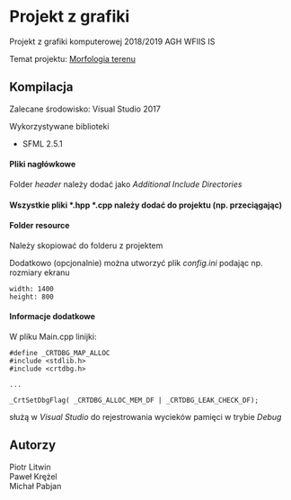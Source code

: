 # Projekt z grafiki

Projekt z grafiki komputerowej 2018/2019 AGH WFIIS IS

Temat projektu: [Morfologia terenu](temat.pdf)

## Kompilacja

Zalecane środowisko: Visual Studio 2017

Wykorzystywane biblioteki
- SFML 2.5.1

#### Pliki nagłówkowe
Folder _header_ należy dodać jako *Additional Include Directories*

#### Wszystkie pliki *.hpp *.cpp należy dodać do projektu (np. przeciągając)

#### Folder resource
Należy skopiować do folderu z projektem  
  
Dodatkowo (opcjonalnie) można utworzyć plik *config.ini* podając np. rozmiary ekranu
```
width: 1400
height: 800
```
#### Informacje dodatkowe
W pliku Main.cpp linijki:
```
#define _CRTDBG_MAP_ALLOC
#include <stdlib.h>
#include <crtdbg.h>

...

_CrtSetDbgFlag( _CRTDBG_ALLOC_MEM_DF | _CRTDBG_LEAK_CHECK_DF);
```
służą w *Visual Studio* do rejestrowania wycieków pamięci w trybie *Debug*
## Autorzy

Piotr Litwin  
Paweł Krężel  
Michał Pabjan  
